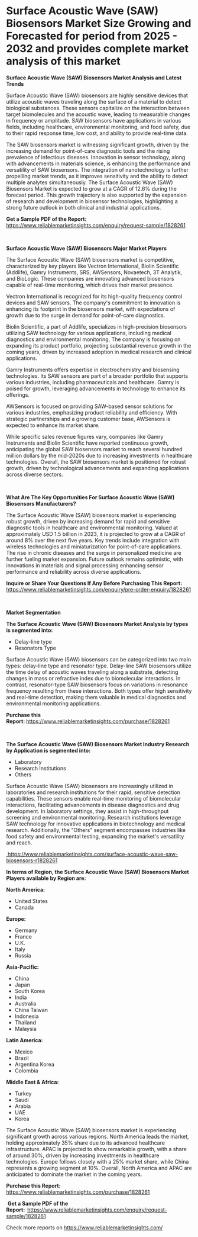 <p><h1>Surface Acoustic Wave (SAW) Biosensors Market Size Growing and Forecasted for period from 2025 - 2032 and provides complete market analysis of this market</h1></p><p><strong>Surface Acoustic Wave (SAW) Biosensors Market Analysis and Latest Trends</strong></p>
<p><p>Surface Acoustic Wave (SAW) biosensors are highly sensitive devices that utilize acoustic waves traveling along the surface of a material to detect biological substances. These sensors capitalize on the interaction between target biomolecules and the acoustic wave, leading to measurable changes in frequency or amplitude. SAW biosensors have applications in various fields, including healthcare, environmental monitoring, and food safety, due to their rapid response time, low cost, and ability to provide real-time data.</p><p>The SAW biosensors market is witnessing significant growth, driven by the increasing demand for point-of-care diagnostic tools and the rising prevalence of infectious diseases. Innovation in sensor technology, along with advancements in materials science, is enhancing the performance and versatility of SAW biosensors. The integration of nanotechnology is further propelling market trends, as it improves sensitivity and the ability to detect multiple analytes simultaneously. The Surface Acoustic Wave (SAW) Biosensors Market is expected to grow at a CAGR of 12.6% during the forecast period. This growth trajectory is also supported by the expansion of research and development in biosensor technologies, highlighting a strong future outlook in both clinical and industrial applications.</p></p>
<p><strong>Get a Sample PDF of the Report:&nbsp;</strong> <a href="https://www.reliablemarketinsights.com/enquiry/request-sample/1828261?utm_campaign=2004&utm_medium=2&utm_source=Github&utm_content=ia&utm_term=13022025&utm_id=surface-acoustic-wave-saw-biosensors">https://www.reliablemarketinsights.com/enquiry/request-sample/1828261</a></p>
<p>&nbsp;</p>
<p><strong>Surface Acoustic Wave (SAW) Biosensors Major Market Players</strong></p>
<p><p>The Surface Acoustic Wave (SAW) biosensors market is competitive, characterized by key players like Vectron International, Biolin Scientific (Addlife), Gamry Instruments, SRS, AWSensors, Novaetech, 3T Analytik, and BioLogic. These companies are innovating advanced biosensors capable of real-time monitoring, which drives their market presence.</p><p>Vectron International is recognized for its high-quality frequency control devices and SAW sensors. The company's commitment to innovation is enhancing its footprint in the biosensors market, with expectations of growth due to the surge in demand for point-of-care diagnostics.</p><p>Biolin Scientific, a part of Addlife, specializes in high-precision biosensors utilizing SAW technology for various applications, including medical diagnostics and environmental monitoring. The company is focusing on expanding its product portfolio, projecting substantial revenue growth in the coming years, driven by increased adoption in medical research and clinical applications.</p><p>Gamry Instruments offers expertise in electrochemistry and biosensing technologies. Its SAW sensors are part of a broader portfolio that supports various industries, including pharmaceuticals and healthcare. Gamry is poised for growth, leveraging advancements in technology to enhance its offerings.</p><p>AWSensors is focused on providing SAW-based sensor solutions for various industries, emphasizing product reliability and efficiency. With strategic partnerships and a growing customer base, AWSensors is expected to enhance its market share.</p><p>While specific sales revenue figures vary, companies like Gamry Instruments and Biolin Scientific have reported continuous growth, anticipating the global SAW biosensors market to reach several hundred million dollars by the mid-2020s due to increasing investments in healthcare technologies. Overall, the SAW biosensors market is positioned for robust growth, driven by technological advancements and expanding applications across diverse sectors.</p></p>
<p>&nbsp;</p>
<p><strong>What Are The Key Opportunities For Surface Acoustic Wave (SAW) Biosensors Manufacturers?</strong></p>
<p><p>The Surface Acoustic Wave (SAW) biosensors market is experiencing robust growth, driven by increasing demand for rapid and sensitive diagnostic tools in healthcare and environmental monitoring. Valued at approximately USD 1.5 billion in 2023, it is projected to grow at a CAGR of around 8% over the next five years. Key trends include integration with wireless technologies and miniaturization for point-of-care applications. The rise in chronic diseases and the surge in personalized medicine are further fueling market expansion. Future outlook remains optimistic, with innovations in materials and signal processing enhancing sensor performance and reliability across diverse applications.</p></p>
<p><strong>Inquire or Share Your Questions If Any Before Purchasing This Report:</strong> <a href="https://www.reliablemarketinsights.com/enquiry/pre-order-enquiry/1828261?utm_campaign=2004&utm_medium=2&utm_source=Github&utm_content=ia&utm_term=13022025&utm_id=surface-acoustic-wave-saw-biosensors">https://www.reliablemarketinsights.com/enquiry/pre-order-enquiry/1828261</a></p>
<p>&nbsp;</p>
<p><strong>Market Segmentation</strong></p>
<p><strong>The Surface Acoustic Wave (SAW) Biosensors Market Analysis by types is segmented into:</strong></p>
<p><ul><li>Delay-line type</li><li>Resonators Type</li></ul></p>
<p><p>Surface Acoustic Wave (SAW) biosensors can be categorized into two main types: delay-line type and resonator type. Delay-line SAW biosensors utilize the time delay of acoustic waves traveling along a substrate, detecting changes in mass or refractive index due to biomolecular interactions. In contrast, resonator-type SAW biosensors focus on variations in resonance frequency resulting from these interactions. Both types offer high sensitivity and real-time detection, making them valuable in medical diagnostics and environmental monitoring applications.</p></p>
<p><strong>Purchase this Report:&nbsp;</strong><a href="https://www.reliablemarketinsights.com/purchase/1828261?utm_campaign=2004&utm_medium=2&utm_source=Github&utm_content=ia&utm_term=13022025&utm_id=surface-acoustic-wave-saw-biosensors">https://www.reliablemarketinsights.com/purchase/1828261</a></p>
<p>&nbsp;</p>
<p><strong>The Surface Acoustic Wave (SAW) Biosensors Market Industry Research by Application is segmented into:</strong></p>
<p><ul><li>Laboratory</li><li>Research Institutions</li><li>Others</li></ul></p>
<p><p>Surface Acoustic Wave (SAW) biosensors are increasingly utilized in laboratories and research institutions for their rapid, sensitive detection capabilities. These sensors enable real-time monitoring of biomolecular interactions, facilitating advancements in disease diagnostics and drug development. In laboratory settings, they assist in high-throughput screening and environmental monitoring. Research institutions leverage SAW technology for innovative applications in biotechnology and medical research. Additionally, the "Others" segment encompasses industries like food safety and environmental testing, expanding the market's versatility and reach.</p></p>
<p><a href="https://www.reliablemarketinsights.com/surface-acoustic-wave-saw-biosensors-r1828261?utm_campaign=2004&utm_medium=2&utm_source=Github&utm_content=ia&utm_term=13022025&utm_id=surface-acoustic-wave-saw-biosensors">&nbsp;https://www.reliablemarketinsights.com/surface-acoustic-wave-saw-biosensors-r1828261</a></p>
<p><strong>In terms of Region, the Surface Acoustic Wave (SAW) Biosensors Market Players available by Region are:</strong></p>
<p>
    <p> <strong> North America: </strong>
        <ul>
            <li>United States</li>
            <li>Canada</li>
        </ul>
        </p> 
    <p> <strong> Europe: </strong>
        <ul>
            <li>Germany</li>
            <li>France</li>
            <li>U.K.</li>
            <li>Italy</li>
            <li>Russia</li>
        </ul>
        </p> 
    <p> <strong> Asia-Pacific: </strong>
        <ul>
            <li>China</li>
            <li>Japan</li>
            <li>South Korea</li>
            <li>India</li>
            <li>Australia</li>
            <li>China Taiwan</li>
            <li>Indonesia</li>
            <li>Thailand</li>
            <li>Malaysia</li>
        </ul>
        </p> 
    <p> <strong> Latin America: </strong>
        <ul>
            <li>Mexico</li>
            <li>Brazil</li>
            <li>Argentina Korea</li>
            <li>Colombia</li>
        </ul>
        </p> 
    <p> <strong> Middle East & Africa: </strong>
        <ul>
            <li>Turkey</li>
            <li>Saudi</li>
            <li>Arabia</li>
            <li>UAE</li>
            <li>Korea</li>
        </ul>
    </p>
    </p>
<p><p>The Surface Acoustic Wave (SAW) biosensors market is experiencing significant growth across various regions. North America leads the market, holding approximately 35% share due to its advanced healthcare infrastructure. APAC is projected to show remarkable growth, with a share of around 30%, driven by increasing investments in healthcare technologies. Europe follows closely with a 25% market share, while China represents a growing segment at 10%. Overall, North America and APAC are anticipated to dominate the market in the coming years.</p></p>
<p><strong>Purchase this Report: </strong><a href="https://www.reliablemarketinsights.com/purchase/1828261?utm_campaign=2004&utm_medium=2&utm_source=Github&utm_content=ia&utm_term=13022025&utm_id=surface-acoustic-wave-saw-biosensors">https://www.reliablemarketinsights.com/purchase/1828261</a></p>
<p>&nbsp;<strong>Get a Sample PDF of the Report:&nbsp;&nbsp;</strong><a href="https://www.reliablemarketinsights.com/enquiry/request-sample/1828261?utm_campaign=2004&utm_medium=2&utm_source=Github&utm_content=ia&utm_term=13022025&utm_id=surface-acoustic-wave-saw-biosensors">https://www.reliablemarketinsights.com/enquiry/request-sample/1828261</a></p>
<p><strong></strong></p>
<p>Check more reports on <a href="https://www.reliablemarketinsights.com/?utm_campaign=2004&utm_medium=2&utm_source=Github&utm_content=ia&utm_term=13022025&utm_id=surface-acoustic-wave-saw-biosensors">https://www.reliablemarketinsights.com/</a></p>